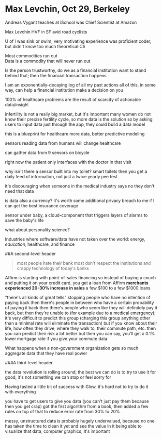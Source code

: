 Max Levchin, Oct 29, Berkeley
=============================

Andreas Vygant
teaches at iSchool
was Chief Scientist at Amazon

Max Levchin
HVF in SF
avid road cyclists


U of I was sink or swim, very motivating experience
was proficient coder, but didn't know too much theoretical CS


Most commodities run out  
Data is a commodity that will never run out

Is the person trustworthy, do we as a financial institution want to stand behind that; then the financial transaction happens


I am an exponentially-decaying log of all my past actions
all of this, in some way, can help a financial institution make a decision on you

100% of healthcare problems are the result of scarcity of actionable data/insight


infertility is not a really big market, but it's important
many women do not know their precise fertility cycle, so more data is the solution
so by asking users to input data just through the app, they could build a data model

this is a blueprint for healthcare
more data, better predictive modeling

sensors reading data from humans will change healthcare

can gather data from 9 sensors on bicycle

right now the patient only interfaces with the doctor in that visit

why isn't there a sensor built into my toilet? smart toilets
then you get a daily feed of information, not just a twice yearly pee test

it's discouraging when someone in the medical industry says no they don't need that data

is data also a currency?
it's worth some additional privacy breach to me if I can get the best insurance coverage

sensor under baby, a cloud-component that triggers layers of alarms to save the baby's life



what about personality science?

Industries where software/data have not taken over the world: energy, *education*, healthcare, and finance



##A second-level header


>most people hate their bank
>most don't respect the institutions and crappy technology of today's banks

Affirm is starting with point-of-sales financing
so instead of buying a couch and putting it on your credit card, you get a loan from Affirm
**merchants experienced 20-30% increase in sales**
a few $100 to a few $1000 loans

"there's all kinds of great tells"
stopping people who have no intention of paying back
then there's people in between who have a certain probability of paying it back
then there's people who seem like they will definitely pay it back, but then they're unable to (for example due to a medical emergency); it's very difficult to predict this group (charging this group anything other than a minimal rate will eliminate the transaction)
but if you know about their life, how often they drive, where they walk to, their commute path, etc. then you can predict their risk a lot better
but then you can say, you'll get a 0.1% lower mortgage rate if you give your commute data


What happens when a non-government organization gets so much aggregate data that they have real power

###A third-level header

the data revolution is rolling around; the best we can do is to try to use it for good, it's not something we can stop or feel sorry for


Having tasted a little bit of success with Glow, it's hard not to try to do it with everything

you have to get users to give you data (you can't just pay them because then you get crap)
got the first algorithm from a book, then added a few rules on top of that to reduce error rate from 30% to 20%




messy, unstructured data is probably hugely undervalued, because no one has taken the time to clean it yet and see the value in it
being able to visualize that data, computer graphics, it's important
